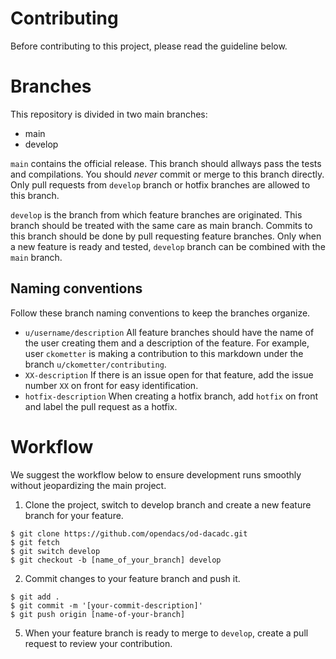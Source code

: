 # Contributing
Before contributing to this project, please read the guideline below.
# Branches
This repository is divided in two main branches:

* main
* develop

`main` contains the official release. This branch should allways pass the tests and compilations. You should *never* commit or merge to this branch directly. Only pull requests from `develop` branch or hotfix branches are allowed to this branch.

`develop` is the branch from which feature branches are originated. This branch should be treated with the same care as main branch. Commits to this branch should be done by pull requesting feature branches. Only when a new feature is ready and tested, `develop` branch can be combined with the `main` branch.

## Naming conventions

Follow these branch naming conventions to keep the branches organize.

* `u/username/description` All feature branches should have the name of the user creating them and a description of the feature. For example, user `ckometter` is making a contribution to this markdown under the branch `u/ckometter/contributing`.
* `XX-description` If there is an issue open for that feature, add the issue number `XX` on front for easy identification.
* `hotfix-description` When creating a hotfix branch, add `hotfix` on front and label the pull request as a hotfix.

# Workflow

We suggest the workflow below to ensure development runs smoothly without jeopardizing the main project.

1. Clone the project, switch to develop branch and create a new feature branch for your feature. 
```
$ git clone https://github.com/opendacs/od-dacadc.git
$ git fetch
$ git switch develop
$ git checkout -b [name_of_your_branch] develop
``` 
2. Commit changes to your feature branch and push it.
```
$ git add .
$ git commit -m '[your-commit-description]'
$ git push origin [name-of-your-branch]
```
5. When your feature branch is ready to merge to `develop`, create a pull request to review your contribution.
